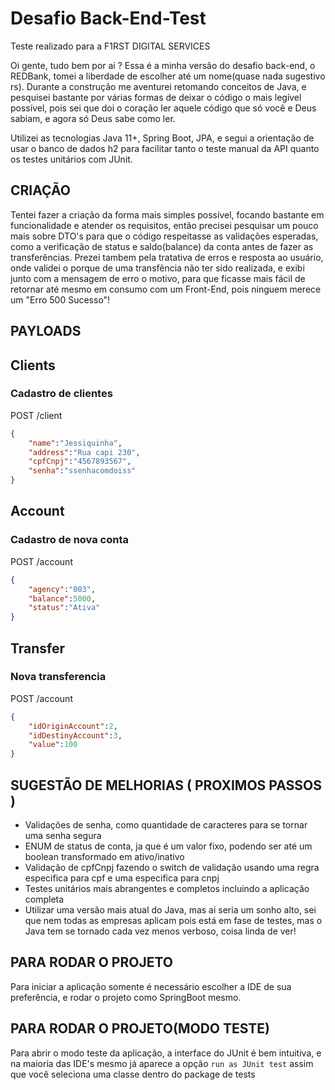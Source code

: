 # Desafio Back-End-Test
Teste realizado para a F1RST DIGITAL SERVICES

Oi gente, tudo bem por ai ?
Essa é a minha versão do desafio back-end, o REDBank, tomei a liberdade de escolher até um nome(quase nada sugestivo rs).
Durante a construção me aventurei retomando conceitos de Java, e pesquisei bastante por várias formas de deixar o código o mais legível possível, pois sei que doi o coração ler aquele código que só você e Deus sabiam, e agora só Deus sabe como ler.

Utilizei as tecnologias Java 11+, Spring Boot, JPA, e segui a orientação de usar o banco de dados h2 para facilitar tanto o teste manual da API quanto os testes unitários com JUnit.


## CRIAÇÃO
Tentei fazer a criação da forma mais simples possível, focando bastante em funcionalidade e atender os requisitos, então precisei pesquisar um pouco mais sobre DTO's para que o código respeitasse as validações esperadas, como a verificação de status e saldo(balance) da conta antes de fazer as transferências.
Prezei tambem pela tratativa de erros e resposta ao usuário, onde validei o porque de uma transfência não ter sido realizada, e exibi junto com a mensagem de erro o motivo, para que ficasse mais fácil de retornar até mesmo  em consumo com um Front-End, pois ninguem merece um "Erro 500 Sucesso"!

## PAYLOADS

## Clients
### Cadastro de clientes

POST /client
```json
{
	"name":"Jessiquinha",
	"address":"Rua capi 230",
	"cpfCnpj":"4567893567",
	"senha":"ssenhacomdoiss"
}
```

## Account
### Cadastro de nova conta

POST /account
```json
{
	"agency":"003",
	"balance":5000,
	"status":"Ativa"
}
```

## Transfer
### Nova transferencia

POST /account
```json
{
	"idOriginAccount":2,
	"idDestinyAccount":3,
	"value":100
}
```

## SUGESTÃO DE MELHORIAS ( PROXIMOS PASSOS )
- Validações de senha, como quantidade de caracteres para se tornar uma senha segura
- ENUM de status de conta, ja que é um valor fixo, podendo ser até um boolean transformado em ativo/inativo
- Validação de cpfCnpj fazendo o switch de validação usando uma regra especifica para cpf e uma especifica para cnpj
- Testes unitários mais abrangentes e completos incluindo a aplicação completa 
- Utilizar uma versão mais atual do Java, mas ai seria um sonho alto, sei que nem todas as empresas aplicam pois está em fase de testes, mas o Java tem se tornado cada vez menos verboso, coisa linda de ver!

## PARA RODAR O PROJETO 
Para iniciar a aplicação somente é necessário escolher a IDE de sua preferência, e rodar o projeto como SpringBoot mesmo.

## PARA RODAR O PROJETO(MODO TESTE)
Para abrir o modo teste da aplicação, a interface do JUnit é bem intuitiva, e na maioria das IDE's mesmo já aparece a opção `run as JUnit test` assim que você seleciona uma classe dentro do package de tests


